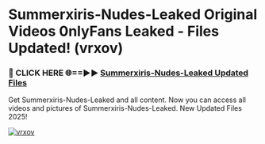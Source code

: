 # Summerxiris-Nudes-Leaked Original Videos 0nlyFans Leaked - Files Updated! (vrxov)

<h3>🔴 CLICK HERE 🌐==►► <a href="https://tinyurl.com/4mcuefdz" rel="nofollow">Summerxiris-Nudes-Leaked Updated Files</a></h3>

Get Summerxiris-Nudes-Leaked and all content. Now you can access all videos and pictures of Summerxiris-Nudes-Leaked. New Updated Files 2025!

[![vrxov](https://i.imgur.com/StAQSOY.gif)](https://tinyurl.com/4mcuefdz)
